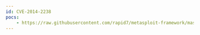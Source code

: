 ```yaml
---
id: CVE-2014-2238
pocs:
    - https://raw.githubusercontent.com/rapid7/metasploit-framework/master/modules/auxiliary/gather/mantisbt_admin_sqli.rb
---
```

